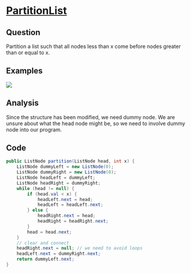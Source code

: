 # [PartitionList](http://www.lintcode.com/en/problem/partition-list/#)

## Question

Partition a list such that all nodes less than x come before nodes greater than or equal to x.

## Examples

![](https://i.imgur.com/caT6G4p.jpg)

## Analysis

Since the structure has been modified, we need dummy node. We are unsure about what the head node might be, so we need to involve dummy node into our program.

## Code

```java
public ListNode partition(ListNode head, int x) {
    ListNode dummyLeft = new ListNode(0);
    ListNode dummyRight = new ListNode(0);
    ListNode headLeft = dummyLeft;
    ListNode headRight = dummyRight;
    while (head != null) {
        if (head.val < x) {
            headLeft.next = head;
            headLeft = headLeft.next;
        } else {
            headRight.next = head;
            headRight = headRight.next;
        }
        head = head.next;
    }
    // clear and connect
    headRight.next = null; // we need to avoid loops
    headLeft.next = dummyRight.next;
    return dummyLeft.next;
}
```